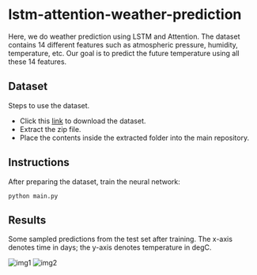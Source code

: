 # lstm-attention-weather-prediction
Here, we do weather prediction using LSTM and Attention. The dataset contains 14 different features such as atmospheric pressure, humidity, temperature, etc. Our goal is to predict the future temperature using all these 14 features. 

## Dataset
Steps to use the dataset.
- Click this [link](https://storage.googleapis.com/tensorflow/tf-keras-datasets/jena_climate_2009_2016.csv.zip) to download the dataset.
- Extract the zip file. 
- Place the contents inside the extracted folder into the main repository. 

## Instructions
After preparing the dataset, train the neural network:
```
python main.py
```

## Results
Some sampled predictions from the test set after training. The x-axis denotes time in days; the y-axis denotes temperature in degC.  

![img1](https://user-images.githubusercontent.com/51147727/155930935-be65f7ab-20a7-4caa-92b6-518e8a0df5c9.png)
![img2](https://user-images.githubusercontent.com/51147727/155930943-23e7638f-b550-423e-887c-9cf7b09fa62d.png)

<!--- Explain a little bit about the graphs here. -->
